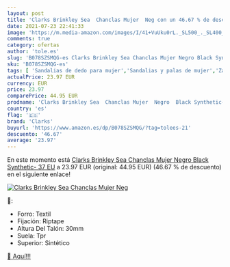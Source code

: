 ```yaml
---
layout: post
title: 'Clarks Brinkley Sea  Chanclas Mujer  Neg con un 46.67 % de descuento'
date: 2021-07-23 22:41:33
image: 'https://m.media-amazon.com/images/I/41+VuUku0rL._SL500_._SL400_.jpg'
comments: true
category: ofertas
author: 'tole.es'
slug: 'B078SZSMQG-es Clarks Brinkley Sea Chanclas Mujer Negro Black Synthetic-...'
sku: 'B078SZSMQG-es'
tags: [ 'Sandalias de dedo para mujer','Sandalias y palas de mujer','Zapatos','Zapatos para mujer','Zapatos y complementos','chanclas','clarks', ]
actualPrice: 23.97 EUR
currency: EUR
price: 23.97
comparePrice: 44.95 EUR
prodname: 'Clarks Brinkley Sea  Chanclas Mujer  Negro  Black Synthetic-   37 EU'
country: 'es'
flag: '🇪🇸'
brand: 'Clarks'
buyurl: 'https://www.amazon.es/dp/B078SZSMQG/?tag=tolees-21'
descuento: '46.67'
average: '23.97'
---
```


En este momento está [Clarks Brinkley Sea  Chanclas Mujer  Negro  Black Synthetic-   37 EU](https://www.amazon.es/dp/B078SZSMQG/?tag=tolees-21) a 23.97 EUR (original: 44.95 EUR) (46.67 %  de descuento) en el siguiente enlace!

[![Clarks Brinkley Sea  Chanclas Mujer  Neg](https://m.media-amazon.com/images/I/41+VuUku0rL._SL500_._SL400_.jpg)](https://www.amazon.es/dp/B078SZSMQG/?tag=tolees-21)

🔎:

- Forro: Textil
- Fijación: Riptape
- Altura Del Talón: 30mm
- Suela: Tpr
- Superior: Sintético

[🛒 Aquí!!!](https://www.amazon.es/dp/B078SZSMQG/?tag=tolees-21)
